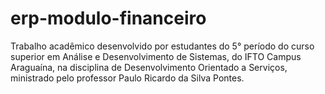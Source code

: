 # erp-modulo-financeiro
Trabalho acadêmico desenvolvido por estudantes do 5° período do curso superior em Análise e Desenvolvimento de Sistemas, do IFTO Campus Araguaína, na disciplina de Desenvolvimento Orientado a Serviços, ministrado pelo professor Paulo Ricardo da Silva Pontes.
